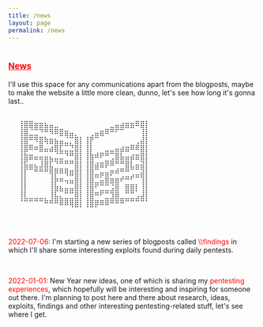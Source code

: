 ```yaml
---
title: /news
layout: page
permalink: /news
---
```

<style>
.center {
  display: block;
  margin-left: auto;
  margin-right: auto;
  width: 100%;
}
</style>

# <span style="color:red;font-size:17px;"><ins><b>News</b></ins></span>
I'll use this space for any communications apart from the blogposts, maybe to make the website a little more clean, dunno, let's see how long it's gonna last..<br/>
<pre>
<div class="center" style="display:inline;">
⠀⠀⢸⣿⣿⣶⣶⣦⣤⣀⠀⠀⠀⠀⠀⠀⠀⠀⠀⠀⣀⣤⣴⣶⣶⠿⣿⡇⠀⠀
⠀⠀⢸⣿⣈⣉⠙⠛⠻⠿⣿⣶⣤⡀⠀⠀⢀⣤⣶⠿⠛⠋⠉⠀⠀⠀⢸⡇⠀⠀
⠀⠀⢸⣿⠛⠻⣿⢷⣶⣦⣤⣈⡉⣿⡇⢸⡟⠉⠀⠀⠀⠀⠀⠀⠀⢀⣼⡇⠀⠀
⠀⠀⢸⣿⠿⠶⣿⣤⣴⣿⣏⣉⣙⣿⡇⢸⡇⠀⠀⣀⣀⣤⣴⣶⠿⠿⣿⡇⠀⠀
⠀⠀⢸⣷⣶⣤⣤⣤⣄⣈⣉⠙⠛⣿⡇⢸⣷⠾⠟⠛⢉⣿⣧⣤⣴⣶⣿⡇⠀⠀
⠀⠀⢸⣯⣤⣄⣸⣿⣏⠙⠛⠛⠛⣿⡇⢸⣿⣴⣶⡿⠿⠛⠛⣿⣇⣤⣽⡇⠀⠀
⠀⠀⢸⡏⠉⠛⠛⠛⢿⡿⠿⢿⣶⣿⡇⢸⣿⣉⣤⣤⡶⠾⠛⠛⢉⣉⣽⡇⠀⠀
⠀⠀⢸⡇⠀⠀⠀⠀⢸⡷⠶⢤⣤⣿⡇⢸⣿⣉⣥⣿⣶⣶⠞⠛⠋⠉⢹⡇⠀⠀
⠀⠀⢸⡇⠀⠀⠀⠀⢸⣷⣦⣤⣤⣿⡇⢸⣿⠋⣉⣉⣨⣿⠀⣿⣿⡇⢸⡇⠀⠀
⠀⠀⢸⣇⣀⣀⣀⡀⢸⣧⣄⣉⣉⣿⡇⢸⣿⠛⠋⣉⣹⣿⣀⣉⣉⣠⣼⡇⠀⠀
⠀⠀⠈⠉⠉⠉⠉⠛⠛⠛⠿⠿⢿⣿⡇⢸⣿⡿⠿⠿⠛⠛⠛⠉⠉⠉⠉⠁⠀
</div>
</pre>
<br/>
<p><p style="color:red;display:inline;">2022-07-06:</p> <div style="display:inline;" >I'm starting a new series of blogposts called <div class="center" style="color:red;display:inline;">\\findings</div> in which I'll share some interesting exploits found during daily pentests.</div></p>
<br/>
<p><p style="color:red;display:inline;">2022-01-01:</p> <div style="display:inline;" >New Year new ideas, one of which is sharing my <div class="center" style="color:red;display:inline;">pentesting experiences</div>, which hopefully will be interesting and inspiring for someone out there. I'm planning to post here and there about research, ideas, exploits, findings and other interesting pentesting-related stuff, let's see where I get.</div></p>

